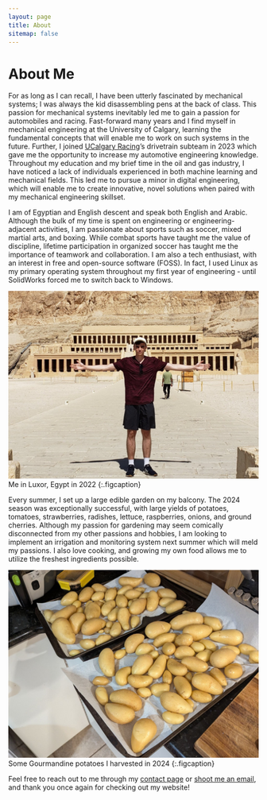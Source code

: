 ```yaml
---
layout: page
title: About
sitemap: false
---
```


# About Me
For as long as I can recall, I have been utterly fascinated by mechanical systems; I was always the kid disassembling pens at the back of class. This passion for mechanical systems inevitably led me to gain a passion for automobiles and racing. Fast-forward many years and I find myself in mechanical engineering at the University of Calgary, learning the fundamental concepts that will enable me to work on such systems in the future. Further, I joined [UCalgary Racing](https://bre-group.ca/)’s drivetrain subteam in 2023 which gave me the opportunity to increase my automotive engineering knowledge. Throughout my education and my brief time in the oil and gas industry, I have noticed a lack of individuals experienced in both machine learning and mechanical fields. This led me to pursue a minor in digital engineering, which will enable me to create innovative, novel solutions when paired with my mechanical engineering skillset.

I am of Egyptian and English descent and speak both English and Arabic. Although the bulk of my time is spent on engineering or engineering-adjacent activities, I am passionate about sports such as soccer, mixed martial arts, and boxing. While combat sports have taught me the value of discipline, lifetime participation in organized soccer has taught me the importance of teamwork and collaboration. I am also a tech enthusiast, with an interest in free and open-source software (FOSS). In fact, I used Linux as my primary operating system throughout my first year of engineering - until SolidWorks forced me to switch back to Windows.

![Mount view](\assets\img\about\egypt.jpg)
Me in Luxor, Egypt in 2022
{:.figcaption}

Every summer, I set up a large edible garden on my balcony. The 2024 season was exceptionally successful, with large yields of potatoes, tomatoes, strawberries, radishes, lettuce, raspberries, onions, and ground cherries. Although my passion for gardening may seem comically disconnected from my other passions and hobbies, I am looking to implement an irrigation and monitoring system next summer which will meld my passions. I also love cooking, and growing my own food allows me to utilize the freshest ingredients possible.

![Mount view](\assets\img\about\potatoes.jpg)
Some Gourmandine potatoes I harvested in 2024
{:.figcaption}

Feel free to reach out to me through my [contact page](https://noahkae.com/contact) or [shoot me an email](mailto:contact@noahkae.com), and thank you once again for checking out my website!

